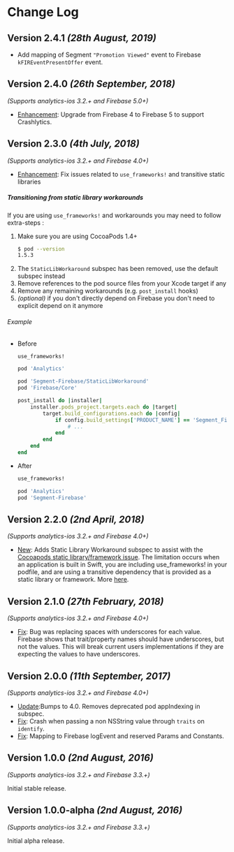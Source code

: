Change Log
==========

Version 2.4.1 *(28th August, 2019)*
-------------------------------------------

* Add mapping of Segment `"Promotion Viewed"` event to Firebase `kFIREventPresentOffer` event. 

Version 2.4.0 *(26th September, 2018)*
-------------------------------------------
*(Supports analytics-ios 3.2.+ and Firebase 5.0+)*

* [Enhancement](https://github.com/segment-integrations/analytics-ios-integration-firebase/pull/31/files): Upgrade from Firebase 4 to Firebase 5 to support Crashlytics.


Version 2.3.0 *(4th July, 2018)*
-------------------------------------------
*(Supports analytics-ios 3.2.+ and Firebase 4.0+)*

* [Enhancement](https://github.com/segment-integrations/analytics-ios-integration-firebase/commit/6766b87834c5b81401d966a36792d6f9488fca61): Fix issues related to `use_frameworks!` and transitive static libraries

##### Transitioning from static library workarounds

If you are using `use_frameworks!` and workarounds you may need to follow extra-steps :
1. Make sure you are using CocoaPods 1.4+
   ```bash
   $ pod --version
   1.5.3
   ```
2. The `StaticLibWorkaround` subspec has been removed, use the default subspec instead
3. Remove references to the pod source files from your Xcode target if any
4. Remove any remaining workarounds (e.g. `post_install` hooks)
5. *(optional)*  if you don't directly depend on Firebase you don't need to explicit depend on it anymore

###### Example

- Before
    ```ruby
    use_frameworks!

    pod 'Analytics'

    pod 'Segment-Firebase/StaticLibWorkaround'
    pod 'Firebase/Core'

    post_install do |installer|
        installer.pods_project.targets.each do |target|
            target.build_configurations.each do |config|
                if config.build_settings['PRODUCT_NAME'] == 'Segment_Firebase'
                    # ...
                end
            end
        end
    end
    ```

- After
    ```ruby
    use_frameworks!

    pod 'Analytics'
    pod 'Segment-Firebase'
    ```


Version 2.2.0 *(2nd April, 2018)*
-------------------------------------------
*(Supports analytics-ios 3.2.+ and Firebase 4.0+)*

 * [New](https://github.com/segment-integrations/analytics-ios-integration-firebase/pull/23): Adds Static Library Workaround subspec to assist with the [Cocoapods static library/framework issue](https://github.com/CocoaPods/CocoaPods/issues/2926). The limitation occurs when an application is built in Swift, you are including use_frameworks! in your podfile, and are using a transitive dependency that is provided as a static library or framework. More [here](https://segment.com/docs/sources/mobile/ios/#target-has-transitive-dependencies-that-include-static-binaries).

Version 2.1.0 *(27th February, 2018)*
-------------------------------------------
*(Supports analytics-ios 3.2.+ and Firebase 4.0+)*

 * [Fix](https://github.com/segment-integrations/analytics-ios-integration-firebase/pull/19): Bug was replacing spaces with underscores for each value. Firebase shows that trait/property names should have underscores, but not the values. This will break current users implementations if they are expecting the values to have underscores.

Version 2.0.0 *(11th September, 2017)*
-------------------------------------------
*(Supports analytics-ios 3.2.+ and Firebase 4.0+)*

 * [Update](https://github.com/segment-integrations/analytics-ios-integration-firebase/pull/7/files):Bumps to 4.0. Removes deprecated pod appIndexing in subspec.
 * [Fix](https://github.com/segment-integrations/analytics-ios-integration-firebase/pull/9/files): Crash when passing a non NSString value through `traits` on `identify`.
 * [Fix](https://github.com/segment-integrations/analytics-ios-integration-firebase/pull/10/files): Mapping to Firebase logEvent and reserved Params and Constants.

Version 1.0.0 *(2nd August, 2016)*
-------------------------------------------
*(Supports analytics-ios 3.2.+ and Firebase 3.3.+)*

Initial stable release.

Version 1.0.0-alpha *(2nd August, 2016)*
-------------------------------------------
*(Supports analytics-ios 3.2.+ and Firebase 3.3.+)*

Initial alpha release.
